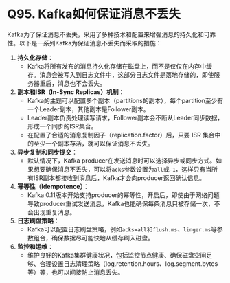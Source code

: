 # Q95. Kafka如何保证消息不丢失

Kafka为了保证消息不丢失，采用了多种技术和配置来增强消息的持久化和可靠性。以下是一系列Kafka为保证消息不丢失而采取的措施：

1. **持久化存储**：
   - Kafka将所有发布的消息持久化存储在磁盘上，而不是仅仅在内存中缓存。消息会被写入到日志文件中，这部分日志文件是落地存储的，即使服务器重启，消息也不会丢失。
2. **副本和ISR（In-Sync Replicas）机制**：
   - Kafka的主题可以配置多个副本（partitions的副本），每个partition至少有一个Leader副本，其他副本是Follower副本。
   - Leader副本负责处理读写请求，Follower副本会不断从Leader同步数据，形成一个同步的ISR集合。
   - 在配置了合适的消息复制因子（replication.factor）后，只要 ISR 集合中的至少一个副本存活，就可以保证消息不丢失。
3. **异步复制和同步提交**：
   - 默认情况下，Kafka producer在发送消息时可以选择异步或同步方式。如果想要确保消息不丢失，可以将`acks`参数设置为`all`或`-1`，这样只有当所有ISR副本都接收到消息后，Kafka才会向producer返回确认信息。
4. **幂等性（Idempotence）**：
   - Kafka 0.11版本开始支持producer的幂等性，开启后，即使由于网络问题导致producer重试发送消息，Kafka也能确保每条消息只被存储一次，不会出现重复消息。
5. **日志刷盘策略**：
   - Kafka可以配置日志刷盘策略，例如`acks=all`和`flush.ms`、`linger.ms`等参数组合，确保数据尽可能快地从缓存刷入磁盘。
6. **监控和运维**：
   - 维护良好的Kafka集群健康状况，包括监控节点健康、确保磁盘空间足够、合理设置日志清理策略（log.retention.hours、log.segment.bytes等）等，也可以间接防止消息丢失。